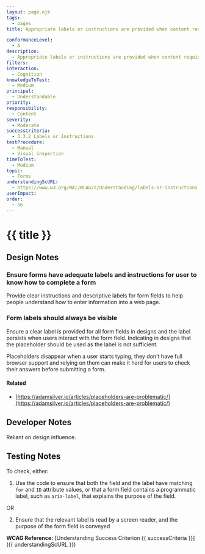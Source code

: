 ```yaml
---
layout: page.njk
tags:
  - pages
title: Appropriate labels or instructions are provided when content requires user input, form labels are always visible

conformanceLevel:
  - A
description:
  - Appropriate labels or instructions are provided when content requires user input, form labels are always visible
filters:
interaction:
  - Cognition
knowledgeToTest:
  - Medium
principal:
  - Understandable
priority:
responsibility:
  - Content
severity:
  - Moderate
successCriteria:
  - 3.3.2 Labels or Instructions
testProcedure:
  - Manual
  - Visual inspection
timeToTest:
  - Medium
topic:
  - Forms
understandingScURL:
  - https://www.w3.org/WAI/WCAG22/Understanding/labels-or-instructions
userImpact:
order:
  - 56
---
```


# {{ title }}

## Design Notes

### Ensure forms have adequate labels and instructions for user to know how to complete a form

Provide clear instructions and descriptive labels for form fields to help people understand how to enter information into a web page.

### Form labels should always be visible

Ensure a clear label is provided for all form fields in designs and the label persists when users interact with the form field. Indicating in designs that the placeholder should be used as the label is not sufficient.

Placeholders disappear when a user starts typing, they don't have full browser support and relying on them can make it hard for users to check their answers before submitting a form.

#### Related

- [https://adamsilver.io/articles/placeholders-are-problematic/](https://adamsilver.io/articles/placeholders-are-problematic/)

## Developer Notes

Reliant on design influence.

## Testing Notes

To check, either:

1. Use the code to ensure that both the field and the label have matching `for` and `ID` attribute values, or that a form field contains a programmatic label, such as `aria-label`, that explains the purpose of the field.

OR

2. Ensure that the relevant label is read by a screen reader, and the purpose of the form field is conveyed

**WCAG Reference:** [Understanding Success Criterion {{ successCriteria }}]({{ understandingScURL }})
